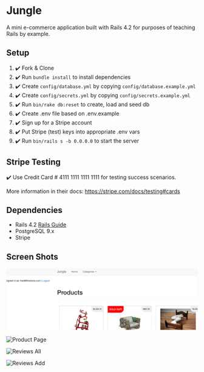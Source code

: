 # Jungle

A mini e-commerce application built with Rails 4.2 for purposes of teaching Rails by example.


## Setup

1. ✔️ Fork & Clone
2. ✔️ Run `bundle install` to install dependencies
3. ✔️ Create `config/database.yml` by copying `config/database.example.yml`
4. ✔️ Create `config/secrets.yml` by copying `config/secrets.example.yml`
5. ✔️ Run `bin/rake db:reset` to create, load and seed db
6. ✔️ Create .env file based on .env.example
7. ✔️ Sign up for a Stripe account
8. ✔️ Put Stripe (test) keys into appropriate .env vars
9. ✔️ Run `bin/rails s -b 0.0.0.0` to start the server

## Stripe Testing

✔️ Use Credit Card # 4111 1111 1111 1111 for testing success scenarios.

More information in their docs: <https://stripe.com/docs/testing#cards>

## Dependencies

* Rails 4.2 [Rails Guide](http://guides.rubyonrails.org/v4.2/)
* PostgreSQL 9.x
* Stripe

## Screen Shots
![Sold Out](/docs/soldout.png)

![Product Page](/docs/productPage.png)

![Reviews All](/docs/reviews_3.png)

![Reviews Add](/docs/add_reviews_3.png)